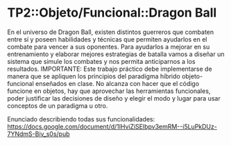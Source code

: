 # TP2::Objeto/Funcional::Dragon Ball


En el universo de Dragon Ball, existen distintos guerreros que combaten entre sí y poseen habilidades y técnicas que permiten ayudarlos en el combate para vencer a sus oponentes. Para ayudarlos a mejorar en su entrenamiento y elaborar mejores estrategias de batalla vamos a diseñar un sistema que simule los combates y nos permita anticiparnos a los resultados.
IMPORTANTE: Este trabajo práctico debe implementarse de manera que se apliquen los principios del paradigma híbrido objeto-funcional enseñados en clase. No alcanza con hacer que el código funcione en objetos, hay que aprovechar las herramientas funcionales, poder justificar las decisiones de diseño y elegir el modo y lugar para usar conceptos de un paradigma u otro.

Enunciado describiendo todas sus funcionalidades: https://docs.google.com/document/d/1lHviZiSElbpv3emRM--i5LuPkDUz-7YNdmS-Biv_s0s/pub

